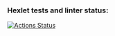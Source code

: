 ### Hexlet tests and linter status:
[![Actions Status](https://github.com/KirSivogr/frontend-project-12/actions/workflows/hexlet-check.yml/badge.svg)](https://github.com/KirSivogr/frontend-project-12/actions)